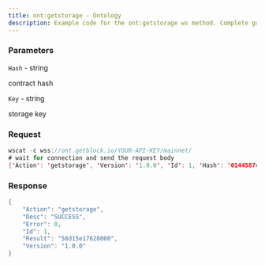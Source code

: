 ```yaml
---
title: ont:getstorage - Ontology
description: Example code for the ont:getstorage ws method. Сomplete guide on how to use ont:getstorage ws in GetBlock.io Web3 documentation.
---
```


### Parameters


`Hash` - string

contract hash

`Key` - string

storage key

### Request

``` java
wscat -c wss://ont.getblock.io/YOUR-API-KEY/mainnet/ 
# wait for connection and send the request body 
{'Action': 'getstorage', 'Version': '1.0.0', 'Id': 1, 'Hash': '0144587c1094f6929ed7362d6328cffff4fb4da2', 'Key': '4587c1094f6'}
```

###  Response

``` java
{
    "Action": "getstorage",
    "Desc": "SUCCESS",
    "Error": 0,
    "Id": 1,
    "Result": "58d15e17628000",
    "Version": "1.0.0"
}
```

